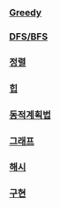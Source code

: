 ### [Greedy](greedy/greedy.md)
### [DFS/BFS](DFS_BFS/DFS_BFS.md)
### [정렬](sort/sort.md)
### [힙](heap/heap.md)
### [동적계획법](dynamic/dynamic.md)
### [그래프](graph/graph.md)
### [해시](hash/hash.md)
### [구현](imple/imple.md)
